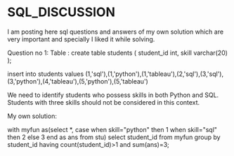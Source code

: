 # SQL_DISCUSSION
I am posting here sql questions and answers of my own solution which are very important and specially I liked it while solving.


Question no 1:
Table :
create table students  (
student_id int,
skill varchar(20)
);

insert into students values
(1,'sql'),(1,'python'),(1,'tableau'),(2,'sql'),(3,'sql'),(3,'python'),(4,'tableau'),(5,'python'),(5,'tableau')

We need to identify students who possess skills in both Python and SQL. Students with three skills should not be considered in this context.

My own solution:

with myfun as(select *,
case when skill="python" then 1
when skill="sql" then 2
else 3
end as ans
from stu)
select student_id from myfun group by student_id having count(student_id)>1 and sum(ans)=3;



